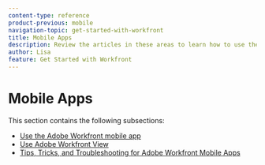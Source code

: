 ```yaml
---
content-type: reference
product-previous: mobile
navigation-topic: get-started-with-workfront
title: Mobile Apps
description: Review the articles in these areas to learn how to use the Adobe Workfront mobile apps.
author: Lisa
feature: Get Started with Workfront
---
```


# Mobile Apps

This section contains the following subsections:

* [Use the Adobe Workfront mobile app](../../workfront-basics/mobile-apps/using-the-workfront-mobile-app/use-the-mobile-app.md) 
* [Use Adobe Workfront View](../../workfront-basics/mobile-apps/using-workfront-view/use-workfront-view.md) 
* [Tips, Tricks, and Troubleshooting for Adobe Workfront Mobile Apps](../../workfront-basics/mobile-apps/tips-tricks-and-troubleshooting/tips-tricks-and-troubleshooting-mobile.md)

